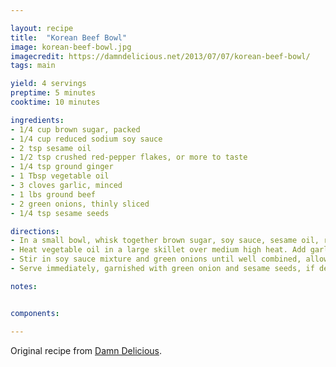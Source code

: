 ```yaml
---

layout: recipe
title:  "Korean Beef Bowl"
image: korean-beef-bowl.jpg
imagecredit: https://damndelicious.net/2013/07/07/korean-beef-bowl/
tags: main

yield: 4 servings
preptime: 5 minutes
cooktime: 10 minutes

ingredients:
- 1/4 cup brown sugar, packed
- 1/4 cup reduced sodium soy sauce
- 2 tsp sesame oil
- 1/2 tsp crushed red-pepper flakes, or more to taste
- 1/4 tsp ground ginger
- 1 Tbsp vegetable oil
- 3 cloves garlic, minced
- 1 lbs ground beef
- 2 green onions, thinly sliced
- 1/4 tsp sesame seeds

directions:
- In a small bowl, whisk together brown sugar, soy sauce, sesame oil, red pepper flakes and ginger.
- Heat vegetable oil in a large skillet over medium high heat. Add garlic and cook, stirring constantly, until fragrant, about 1 minute. Add ground beef and cook until browned, about 3-5 minutes, making sure to crumble the beef as it cooks; drain excess fat.
- Stir in soy sauce mixture and green onions until well combined, allowing to simmer until heated through, about 2 minutes.
- Serve immediately, garnished with green onion and sesame seeds, if desired.

notes: 


components:

---
```


Original recipe from [Damn Delicious](https://damndelicious.net/2013/07/07/korean-beef-bowl/).